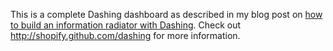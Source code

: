 This is a complete Dashing dashboard as described in my blog post on [how to build an information radiator with Dashing](http://fmrldev.blogspot.com/2014/04/raspberry-pi-information-radiator_29.html). Check out http://shopify.github.com/dashing for more information.
